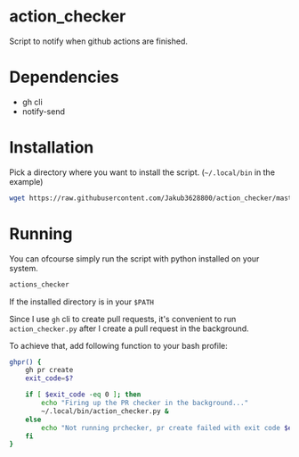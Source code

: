# action_checker
Script to notify when github actions are finished.

# Dependencies
- gh cli
- notify-send

# Installation
Pick a directory where you want to install the script. (`~/.local/bin` in the example)

```bash
wget https://raw.githubusercontent.com/Jakub3628800/action_checker/master/action_checker.py -P ~/.local/bin && ~/.local/bin/action_checker.py
```

# Running
You can ofcourse simply run the script with python installed on your system.
```bash
actions_checker
```
If the installed directory is in your `$PATH`


Since I use `gh` cli to create pull requests, it's convenient to run `action_checker.py` after I create a pull request in the background.

To achieve that, add following function to your bash profile:
```bash
ghpr() {
	gh pr create
	exit_code=$?

	if [ $exit_code -eq 0 ]; then
    	echo "Firing up the PR checker in the background..."
    	~/.local/bin/action_checker.py &
	else
    	echo "Not running prchecker, pr create failed with exit code $exit_code"
	fi
}
```

